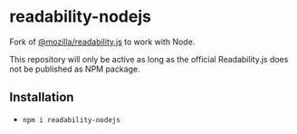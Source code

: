 # readability-nodejs

Fork of [@mozilla/readability.js](https://github.com/mozilla/readability) to work with Node.

This repository will only be active as long as the official Readability.js does not be published as NPM package.

## Installation
- `npm i readability-nodejs`
